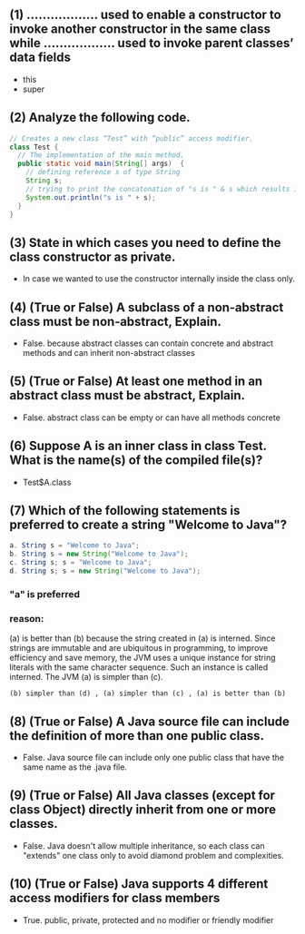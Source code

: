 ## (1) ………………  used to enable a constructor to invoke another constructor in the same class while ……………… used to invoke parent classes’ data fields
- this
- super

## (2) Analyze the following code.
``` java
// Creates a new class “Test” with “public” access modifier.
class Test {   
  // The implementation of the main method.
  public static void main(String[] args)  {
    // defining reference s of type String
    String s;
    // trying to print the concatonation of "s is " & s which results in compilation error because s has not been initialized
    System.out.println("s is " + s);
  }
}
```

## (3) State in which cases you need to define the class constructor as private.  
- In case we wanted to use the constructor internally inside the class only.

## (4) (True or False) A subclass of a non‐abstract class must be non‐abstract, Explain.
- False. because abstract classes can contain concrete and abstract methods and can inherit non-abstract classes

## (5) (True or False) At least one method in an abstract class must be abstract, Explain.
- False. abstract class can be empty or can have all methods concrete

## (6) Suppose A is an inner class in class Test. What is the name(s) of the compiled file(s)? 
- Test$A.class

## (7) Which of the following statements is preferred to create a string "Welcome to Java"?
``` java
a. String s = "Welcome to Java";
b. String s = new String("Welcome to Java");
c. String s; s = "Welcome to Java";
d. String s; s = new String("Welcome to Java");
```
### "a" is preferred 
### reason: 
(a) is better than (b) because the string created in (a) is interned. Since strings are
immutable and are ubiquitous in programming, to improve efficiency and save
memory, the JVM uses a unique instance for string literals with the same
character sequence. Such an instance is called interned. The JVM (a) is simpler
than (c).
```
(b) simpler than (d) , (a) simpler than (c) , (a) is better than (b)
```

## (8) (True or False) A Java source file can include the definition of more than one public class.
- False. Java source file can include only one public class that have the same name as the .java file.

## (9) (True or False) All Java classes (except for class Object) directly inherit from one or more classes.
- False. Java doesn't allow multiple inheritance, so each class can "extends" one class only to avoid diamond problem and complexities.

## (10) (True or False) Java supports 4 different access modifiers for class members
- True. public, private, protected and no modifier or friendly modifier














